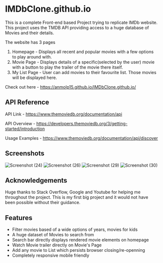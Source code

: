 # IMDbClone.github.io

This is a complete Front-end based Project trying to replicate IMDb website. This project uses the TMDB API providing access to a huge database of Movies and their details.

The website has 3 pages

1. Homepage - Displays all recent and popular movies with a few options to play around with.
2. Movie Page - Displays details of a specific(selected by the user) movie with a button to play the trailer of the movie there itself.
3. My List Page - User can add movies to their favourite list. Those movies will be displayed here.


Check out here - https://anmolp15.github.io/IMDbClone.github.io/


## API Reference

API Link - https://www.themoviedb.org/documentation/api

API Overview - https://developers.themoviedb.org/3/getting-started/introduction

Usage Examples - https://www.themoviedb.org/documentation/api/discover



## Screenshots
![Screenshot (24)](https://user-images.githubusercontent.com/88011310/162433722-d55bf8f1-4657-4360-a305-715d011e1437.png)
![Screenshot (26)](https://user-images.githubusercontent.com/88011310/162433777-b3597d80-7f51-40b5-abb9-860e6800b3ad.png)
![Screenshot (29)](https://user-images.githubusercontent.com/88011310/162433804-c2838985-c96a-4ce2-baff-8afe82c03eb7.png)
![Screenshot (30)](https://user-images.githubusercontent.com/88011310/162433812-f4b4ea73-90fb-497a-b624-28e9ca5ca898.png)




## Acknowledgements

 Huge thanks to Stack Overflow, Google and Youtube for helping me throughout the project.
 This is my first big project and it would not have been possible without their guidance. 
 
 
 
## Features

- Filter movies based of a wide options of years, movies for kids
- A huge dataset of Movies to search from
- Search bar directly displays rendered movie elements on homepage
- Watch Movie trailer directly on Movie's Page
- Add any movie to List which persists browser closing/re-openning 
- Completely responsive mobile friendly
 

